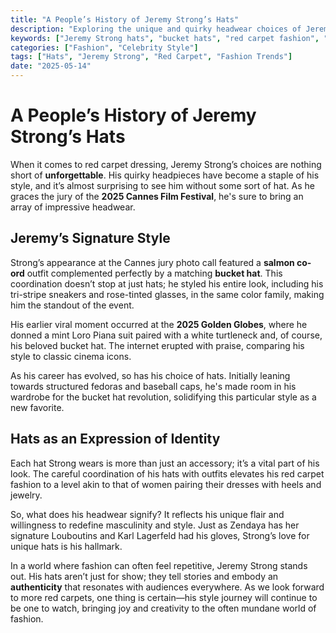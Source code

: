 ```yaml
---
title: "A People’s History of Jeremy Strong’s Hats"
description: "Exploring the unique and quirky headwear choices of Jeremy Strong, from bucket hats to fedoras, that define his red carpet style."
keywords: ["Jeremy Strong hats", "bucket hats", "red carpet fashion", "celebrity style", "unique headwear"]
categories: ["Fashion", "Celebrity Style"]
tags: ["Hats", "Jeremy Strong", "Red Carpet", "Fashion Trends"]
date: "2025-05-14"
---
```


# A People’s History of Jeremy Strong’s Hats

When it comes to red carpet dressing, Jeremy Strong’s choices are nothing short of **unforgettable**. His quirky headpieces have become a staple of his style, and it’s almost surprising to see him without some sort of hat. As he graces the jury of the **2025 Cannes Film Festival**, he's sure to bring an array of impressive headwear.

## Jeremy’s Signature Style

Strong’s appearance at the Cannes jury photo call featured a **salmon co-ord** outfit complemented perfectly by a matching **bucket hat**. This coordination doesn’t stop at just hats; he styled his entire look, including his tri-stripe sneakers and rose-tinted glasses, in the same color family, making him the standout of the event.

His earlier viral moment occurred at the **2025 Golden Globes**, where he donned a mint Loro Piana suit paired with a white turtleneck and, of course, his beloved bucket hat. The internet erupted with praise, comparing his style to classic cinema icons. 

As his career has evolved, so has his choice of hats. Initially leaning towards structured fedoras and baseball caps, he's made room in his wardrobe for the bucket hat revolution, solidifying this particular style as a new favorite.

## Hats as an Expression of Identity

Each hat Strong wears is more than just an accessory; it’s a vital part of his look. The careful coordination of his hats with outfits elevates his red carpet fashion to a level akin to that of women pairing their dresses with heels and jewelry. 

So, what does his headwear signify? It reflects his unique flair and willingness to redefine masculinity and style. Just as Zendaya has her signature Louboutins and Karl Lagerfeld had his gloves, Strong’s love for unique hats is his hallmark.

In a world where fashion can often feel repetitive, Jeremy Strong stands out. His hats aren’t just for show; they tell stories and embody an **authenticity** that resonates with audiences everywhere. As we look forward to more red carpets, one thing is certain—his style journey will continue to be one to watch, bringing joy and creativity to the often mundane world of fashion.
